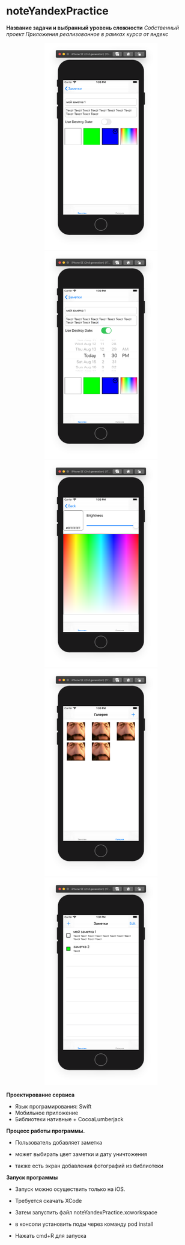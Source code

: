 # noteYandexPractice
**Название задачи и выбранный уровень сложности**
*Собственный проект Приложения реализованное в рамках курса от яндекс*

<p align="center">
  <img width=300 src="https://github.com/musamuss/noteYandexPractice/blob/master/noteYandexPractice/resourse/Screenshot%202020-08-14%20at%2013.30.32.png"/>
  <img width=300 src="https://github.com/musamuss/noteYandexPractice/blob/master/noteYandexPractice/resourse/Screenshot%202020-08-14%20at%2013.30.41.png"/>
  <img width=300 src="https://github.com/musamuss/noteYandexPractice/blob/master/noteYandexPractice/resourse/Screenshot%202020-08-14%20at%2013.30.50.png"/>
  <img width=300 src="https://github.com/musamuss/noteYandexPractice/blob/master/noteYandexPractice/resourse/Screenshot%202020-08-14%20at%2013.30.57.png"/>
  <img width=300 src="https://github.com/musamuss/noteYandexPractice/blob/master/noteYandexPractice/resourse/Screenshot%202020-08-14%20at%2013.31.27.png"/>
</p>

**Проектирование сервиса**

   - Язык програмирования: Swift
   - Мобильное приложение
   - Библиотеки нативные + CocoaLumberjack
   
    
**Процесс работы программы.**

   - Пользователь добавляет заметка
        
   - может выбирать цвет заметки и дату уничтожения
        
   - также есть экран добавления фотографий из библиотеки

**Запуск программы**

   - Запуск можно осуществить только на iOS.
   
   - Требуется скачать XCode
   
   - Затем запустить файл noteYandexPractice.xcworkspace
   - в консоли установить поды через команду pod install
   - Нажать cmd+R для запуска
